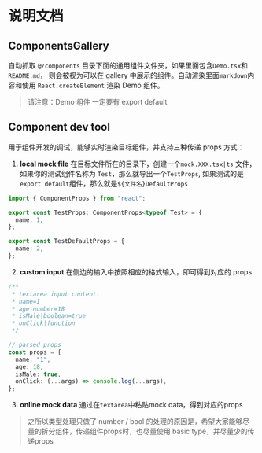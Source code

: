 # 说明文档

## ComponentsGallery

自动抓取 `@/components` 目录下面的通用组件文件夹，如果里面包含`Demo.tsx`和 `README.md`， 则会被视为可以在 gallery
中展示的组件。自动渲染里面`markdown`内容和使用 `React.createElement` 渲染 Demo 组件。

> 请注意：Demo 组件 一定要有 export default

## Component dev tool

用于组件开发的调试，能够实时渲染目标组件，并支持三种传递 props 方式：

1. **local mock file** 在目标文件所在的目录下，创建一个`mock.XXX.tsx|ts` 文件，如果你的测试组件名称为 `Test`，那么就导出一个`TestProps`, 如果测试的是 `export default`组件，那么就是`${文件名}DefaultProps`

```typescript jsx
import { ComponentProps } from "react";

export const TestProps: ComponentProps<typeof Test> = {
  name: 1,
};

export const TestDefaultProps = {
  name: 2,
};
```

2. **custom input** 在侧边的输入中按照相应的格式输入，即可得到对应的 props

```typescript jsx
/**
 * textarea input content:
 * name=1
 * age|number=18
 * isMale|boolean=true
 * onClick|function
 */

// parsed props
const props = {
  name: "1",
  age: 18,
  isMale: true,
  onClick: (...args) => console.log(...args),
};
```

3. **online mock data** 通过在`textarea`中粘贴mock data，得到对应的props

> 之所以类型处理只做了 number / bool 的处理的原因是，希望大家能够尽量的拆分组件，传递组件props时，也尽量使用 basic type，并尽量少的传递props
